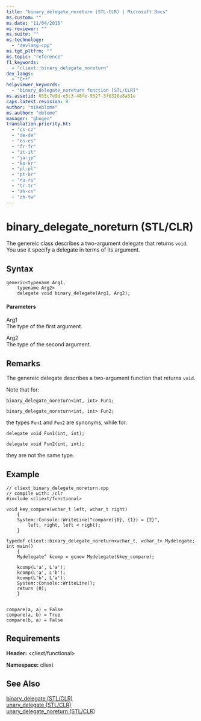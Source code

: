 ```yaml
---
title: "binary_delegate_noreturn (STL-CLR) | Microsoft Docs"
ms.custom: ""
ms.date: "11/04/2016"
ms.reviewer: ""
ms.suite: ""
ms.technology: 
  - "devlang-cpp"
ms.tgt_pltfrm: ""
ms.topic: "reference"
f1_keywords: 
  - "cliext::binary_delegate_noreturn"
dev_langs: 
  - "C++"
helpviewer_keywords: 
  - "binary_delegate_noreturn function [STL/CLR]"
ms.assetid: 055c7e9d-e5c3-48fe-9327-3f6316e8a51e
caps.latest.revision: 8
author: "mikeblome"
ms.author: "mblome"
manager: "ghogen"
translation.priority.ht: 
  - "cs-cz"
  - "de-de"
  - "es-es"
  - "fr-fr"
  - "it-it"
  - "ja-jp"
  - "ko-kr"
  - "pl-pl"
  - "pt-br"
  - "ru-ru"
  - "tr-tr"
  - "zh-cn"
  - "zh-tw"
---
```

# binary_delegate_noreturn (STL/CLR)
The genereic class describes a two-argument delegate that returns `void`. You use it specify a delegate in terms of its argument.  
  
## Syntax  
  
```  
generic<typename Arg1,  
    typename Arg2>  
    delegate void binary_delegate(Arg1, Arg2);  
```  
  
#### Parameters  
 Arg1  
 The type of the first argument.  
  
 Arg2  
 The type of the second argument.  
  
## Remarks  
 The genereic delegate describes a two-argument function that returns `void`.  
  
 Note that for:  
  
 `binary_delegate_noreturn<int, int> Fun1;`  
  
 `binary_delegate_noreturn<int, int> Fun2;`  
  
 the types `Fun1` and `Fun2` are synonyms, while for:  
  
 `delegate void Fun1(int, int);`  
  
 `delegate void Fun2(int, int);`  
  
 they are not the same type.  
  
## Example  
  
```  
// cliext_binary_delegate_noreturn.cpp   
// compile with: /clr   
#include <cliext/functional>   
  
void key_compare(wchar_t left, wchar_t right)   
    {   
    System::Console::WriteLine("compare({0}, {1}) = {2}",   
        left, right, left < right);   
    }   
  
typedef cliext::binary_delegate_noreturn<wchar_t, wchar_t> Mydelegate;   
int main()   
    {   
    Mydelegate^ kcomp = gcnew Mydelegate(&key_compare);   
  
    kcomp(L'a', L'a');   
    kcomp(L'a', L'b');   
    kcomp(L'b', L'a');   
    System::Console::WriteLine();   
    return (0);   
    }  
  
```  
  
```Output  
compare(a, a) = False  
compare(a, b) = True  
compare(b, a) = False  
```  
  
## Requirements  
 **Header:** \<cliext/functional>  
  
 **Namespace:** cliext  
  
## See Also  
 [binary_delegate (STL/CLR)](../dotnet/binary-delegate-stl-clr.md)   
 [unary_delegate (STL/CLR)](../dotnet/unary-delegate-stl-clr.md)   
 [unary_delegate_noreturn (STL/CLR)](../dotnet/unary-delegate-noreturn-stl-clr.md)